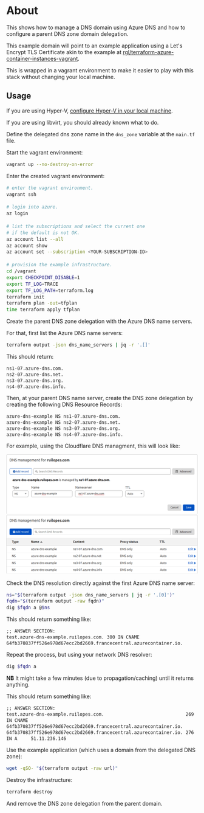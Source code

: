 # About

This shows how to manage a DNS domain using Azure DNS and how to configure a parent DNS zone domain delegation.

This example domain will point to an example application using a Let's Encrypt TLS Certificate akin to the example at [rgl/terraform-azure-container-instances-vagrant](https://github.com/rgl/terraform-azure-container-instances-vagrant).

This is wrapped in a vagrant environment to make it easier to play with this stack without changing your local machine.

## Usage

If you are using Hyper-V, [configure Hyper-V in your local machine](https://github.com/rgl/windows-vagrant#hyper-v-usage).

If you are using libvirt, you should already known what to do.

Define the delegated dns zone name in the `dns_zone` variable at the `main.tf` file.

Start the vagrant environment:

```bash
vagrant up --no-destroy-on-error
```

Enter the created vagrant environment:

```bash
# enter the vagrant environment.
vagrant ssh

# login into azure.
az login

# list the subscriptions and select the current one
# if the default is not OK.
az account list --all
az account show
az account set --subscription <YOUR-SUBSCRIPTION-ID>

# provision the example infrastructure.
cd /vagrant
export CHECKPOINT_DISABLE=1
export TF_LOG=TRACE
export TF_LOG_PATH=terraform.log
terraform init
terraform plan -out=tfplan
time terraform apply tfplan
```

Create the parent DNS zone delegation with the Azure DNS name servers.

For that, first list the Azure DNS name servers:

```bash
terraform output -json dns_name_servers | jq -r '.[]'
```

This should return:

```
ns1-07.azure-dns.com.
ns2-07.azure-dns.net.
ns3-07.azure-dns.org.
ns4-07.azure-dns.info.
```

Then, at your parent DNS name server, create the DNS zone delegation by creating the following DNS Resource Records:

```
azure-dns-example NS ns1-07.azure-dns.com.
azure-dns-example NS ns2-07.azure-dns.net.
azure-dns-example NS ns3-07.azure-dns.org.
azure-dns-example NS ns4-07.azure-dns.info.
```

For example, using the Cloudflare DNS managment, this will look like:

![](cloudflare-dns-management-add-delegation-resource-record.png)
![](cloudflare-dns-management-delegation-resource-records.png)

Check the DNS resolution directly against the first Azure DNS name server:

```bash
ns="$(terraform output -json dns_name_servers | jq -r '.[0]')"
fqdn="$(terraform output -raw fqdn)"
dig $fqdn a @$ns
```

This should return something like:

```
;; ANSWER SECTION:
test.azure-dns-example.ruilopes.com. 300 IN CNAME 64fb370837ff526e978d67ecc2bd2669.francecentral.azurecontainer.io.
```

Repeat the process, but using your network DNS resolver:

```bash
dig $fqdn a
```

**NB** It might take a few minutes (due to propagation/caching) until it returns anything.

This should return something like:

```
;; ANSWER SECTION:
test.azure-dns-example.ruilopes.com.                              269 IN CNAME 64fb370837ff526e978d67ecc2bd2669.francecentral.azurecontainer.io.
64fb370837ff526e978d67ecc2bd2669.francecentral.azurecontainer.io. 276 IN A     51.11.236.146
```

Use the example application (which uses a domain from the delegated DNS zone):

```bash
wget -qSO- "$(terraform output -raw url)"
```

Destroy the infrastructure:

```bash
terraform destroy
```

And remove the DNS zone delegation from the parent domain.
